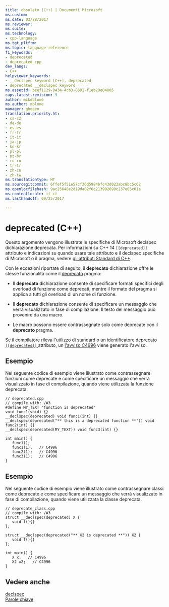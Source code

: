 ```yaml
---
title: obsoleto (C++) | Documenti Microsoft
ms.custom: 
ms.date: 03/28/2017
ms.reviewer: 
ms.suite: 
ms.technology:
- cpp-language
ms.tgt_pltfrm: 
ms.topic: language-reference
f1_keywords:
- deprecated
- deprecated_cpp
dev_langs:
- C++
helpviewer_keywords:
- __declspec keyword [C++], deprecated
- deprecated __declspec keyword
ms.assetid: beef1129-9434-4cb3-8392-f1eb29e04805
caps.latest.revision: 9
author: mikeblome
ms.author: mblome
manager: ghogen
translation.priority.ht:
- cs-cz
- de-de
- es-es
- fr-fr
- it-it
- ja-jp
- ko-kr
- pl-pl
- pt-br
- ru-ru
- tr-tr
- zh-cn
- zh-tw
ms.translationtype: HT
ms.sourcegitcommit: 6ffef5f51e57cf36d5984bfc43d023abc8bc5c62
ms.openlocfilehash: 9ac25648e2d19da82f6c213992699c237e05c01e
ms.contentlocale: it-it
ms.lasthandoff: 09/25/2017

---
```

# <a name="deprecated-c"></a>deprecated (C++)
Questo argomento vengono illustrate le specifiche di Microsoft declspec dichiarazione deprecata. Per informazioni su C++ 14 `[[deprecated]]` attributo e indicazioni su quando usare tale attributo e il declspec specifiche di Microsoft o il pragma, vedere [gli attributi Standard di C++](attributes2.md).

 Con le eccezioni riportate di seguito, il **deprecato** dichiarazione offre le stesse funzionalità come il [deprecato](../preprocessor/deprecated-c-cpp.md) pragma:  
  
-   Il **deprecato** dichiarazione consente di specificare formati specifici degli overload di funzione come deprecati, mentre il formato del pragma si applica a tutti gli overload di un nome di funzione.  
  
-   Il **deprecato** dichiarazione consente di specificare un messaggio che verrà visualizzato in fase di compilazione. Il testo del messaggio può provenire da una macro.  
  
-   Le macro possono essere contrassegnate solo come deprecate con il **deprecato** pragma.  
  
 Se il compilatore rileva l'utilizzo di standard o un identificatore deprecato [ `[[deprecated]]` ](attributes2.md) attributo, un [l'avviso C4996](../error-messages/compiler-warnings/compiler-warning-level-3-c4996.md) viene generato l'avviso.  
  
## <a name="example"></a>Esempio  
 Nel seguente codice di esempio viene illustrato come contrassegnare funzioni come deprecate e come specificare un messaggio che verrà visualizzato in fase di compilazione, quando viene utilizzata la funzione deprecata.  
  
```  
// deprecated.cpp  
// compile with: /W3  
#define MY_TEXT "function is deprecated"  
void func1(void) {}  
__declspec(deprecated) void func1(int) {}  
__declspec(deprecated("** this is a deprecated function **")) void func2(int) {}  
__declspec(deprecated(MY_TEXT)) void func3(int) {}  
  
int main() {  
   func1();  
   func1(1);   // C4996  
   func2(1);   // C4996  
   func3(1);   // C4996  
}  
```  
  
## <a name="example"></a>Esempio  
 Nel seguente codice di esempio viene illustrato come contrassegnare classi come deprecate e come specificare un messaggio che verrà visualizzato in fase di compilazione, quando viene utilizzata la classe deprecata.  
  
```  
// deprecate_class.cpp  
// compile with: /W3  
struct __declspec(deprecated) X {  
   void f(){}  
};  
  
struct __declspec(deprecated("** X2 is deprecated **")) X2 {  
   void f(){}  
};  
  
int main() {  
   X x;   // C4996  
   X2 x2;   // C4996  
}  
```  
  
## <a name="see-also"></a>Vedere anche  
 [declspec](../cpp/declspec.md)   
 [Parole chiave](../cpp/keywords-cpp.md)
